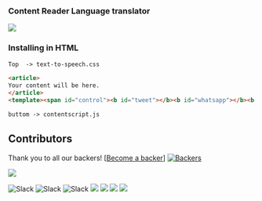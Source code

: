 ### Content Reader Language translator

![](https://i.ibb.co/jwqnPPG/Capture.png)



### Installing in HTML
```html
Top  -> text-to-speech.css

<article>
Your content will be here.
</article>
<template><span id="control"><b id="tweet"></b><b id="whatsapp"></b><b id="searchit"></b><b id="plays"></b><b id="settings"></b></span></template>

buttom -> contentscript.js
```
## Contributors
Thank you to all our backers!  [[Become a backer](https://opencollective.com/Bootstrap-extra#backer)]
[![Backers](https://opencollective.com/Bootstrap-extra/backers.svg?width=890)](https://opencollective.com/Bootstrap-extra#backers)


<a href="CODE_CONTRIBUTORS.md"><img src="https://opencollective.com/swiper/contributors.svg?width=890&button=false" /></a>

![Slack](https://img.shields.io/badge/MIT-License-green) ![Slack](https://img.shields.io/badge/plugin-0-blue) ![Slack](https://img.shields.io/badge/rating%20count-9.1kb%20total-yellowgreen) 
![](https://img.shields.io/github/stars/pandao/editor.md.svg) ![](https://img.shields.io/github/forks/pandao/editor.md.svg) ![](https://img.shields.io/github/tag/pandao/editor.md.svg) ![](https://img.shields.io/github/release/pandao/editor.md.svg)
